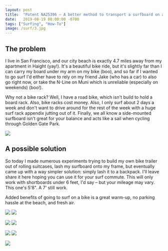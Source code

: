 ```yaml
---
layout: post
title:  "Patent NA25396 – A better method to transport a surfboard on a bike"
date:   2019-08-19 08:00:00 -0700
tags: ["Surfing", "How-To"]
image: /surf/3.jpg
---
```



## The problem

I live in San Francisco, and our city beach is exactly 4.7 miles away from my apartment in Haight (yay!). It's a beautiful bike ride, but it's slightly far than I can carry my board under my arm on my bike (boo), and so far if I wanted to go surf I'd either have to rely on my friend Jake (who has a car) to also go right now, or take the N-Line on Muni which is unreliable (especially on weekends) (boo!).

Why not a bike rack? Well, I have a road bike, which isn't build to hold a board rack. Also, bike racks cost money. Also, I only surf about 2 days a week and don't want to drive around for the rest of the week with a huge surf rack appendix jutting out of it. Finally, we all know a side-mounted surfboard isn't great for your balance and acts like a sail when cycling through Golden Gate Park.

![](/surf/map.png)

## A possible solution

So today I made numerous experiments trying to build my own bike trailer out of rolling suitcases, lash my surfboard onto my frame, but eventually came up with a way simpler solution: simply lash it to a backpack. I'll leave share it here hoping you can use it for your surf commute. This will only work with shortboards under 6 feet, I'd say – but your mileage may vary. This one's 5'8". A 7' still work.

Added benefits of going to surf on a bike is a great warm-up, no parking hassle at the beach, and fresh air.

![](/surf/1.jpg)
![](/surf/2.jpg)

![](/surf/3.jpg)
![](/surf/4.jpg)

![](/surf/5.jpg)
![](/surf/6.jpg)

![](/surf/7.jpg)